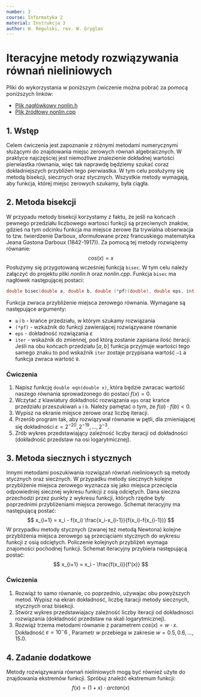 ```yaml
---
number: 3
course: Informatyka 2
material: Instrukcja 3
author: W. Regulski, rev. W. Gryglas
---
```


# Iteracyjne metody rozwiązywania równań nieliniowych
Pliki do wykorzystania w poniższym ćwiczenie można pobrać za pomocą poniższych linków:

 - [Plik nagłówkowy nonlin.h](http://ccfd.github.io/courses/code/info2/nonlin.h)
 - [Plik źródłowy nonlin.cpp](http://ccfd.github.io/courses/code/info2/nonlin.cpp)

## 1. Wstęp
Celem ćwiczenia jest zapoznanie z różnymi metodami numerycznymi służącymi do znajdowania miejsc zerowych równań algebraicznych. W praktyce najczęściej jest niemożliwe znalezienie dokładnej wartości pierwiastka równania, więc tak naprawdę będziemy szukać coraz dokładniejszych przybliżeń tego pierwiastka. W tym celu posłużymy się metodą bisekcji, siecznych oraz stycznych. Wszystkie metody wymagają, aby funkcja, której miejsc zerowych szukamy,
była ciągła.

## 2. Metoda bisekcji

W przypadu metody bisekcji korzystamy z faktu, że jeśli na końcach pewnego przedziału liczbowego wartosci funkcji są przeciwnych znaków, gdzieś na tym odcinku funkcja ma miejsce zerowe (ta trywialna obserwacja to tzw. twierdzenie Darboux, sformułowane przez francuskiego matematyka Jeana Gastona Darboux (1842-1917)). Za pomocą tej metody rozwiążemy równanie:
$$cos(x) = x$$
Posłużymy się przygotowaną wcześniej funkcją `bisec`. W tym celu należy załączyć do projektu pliki *nonlin.h* oraz *nonlin.cpp*. Funkcja `bisec` ma nagłówek następującej postaci:
```c++
double bisec(double a, double b, double (*pf)(double), double eps, int *iter)
```
Funkcja zwraca przybliżenie miejsca zerowego równania. Wymagane są następujące argumenty:
- `a` i `b` - krańce przedziału, w którym szukamy rozwiązania
- `(*pf)` - wzkaźnik do funkcji zawierającej rozwiązywane równanie
- `eps` - dokładność rozwiązania $\varepsilon$
- `iter` - wskaźnik do zmiennej, pod którą zostanie zapisana ilość iteracji. Jeśli na obu końcach przedziału $[a, b]$ funkcja przyjmuje wartości tego samego znaku to pod wskaźnik `iter` zostaje przypisana wartość `−1` a funkcja zwraca wartość `0`.

### Ćwiczenia
1. Napisz funkcję `double eqn(double x)`, która będzie zwracac wartość naszego równania sprowadzonego do postaci $f (x) = 0$.
2. Wczytać z klawiatury dokładność rozwiązania `eps` oraz krańce przedziału przeszukiwań `a` i `b`. Należy pamętać o tym, że $f (a) \cdot f (b) < 0$.
3. Wypisz na ekranie miejsce zerowe oraz liczbę iteracji.
4. Przerób program tak, aby rozwiązywał równanie w pętli, dla zmieniającej się dokładności $\varepsilon = 2^{−20} , 2^{−19}, ..., 2^{−3}$.
5. Zrób wykres przedstawiający zależność liczby iteracji od dokładności (dokładność przedstaw na osi logarytmicznej).

## 3. Metoda siecznych i stycznych
Innymi metodami poszukiwania rozwiązań równań nieliniowych są metody stycznych oraz siecznych. W przypadku metody siecznych kolejne przybliżenie miejsca zerowego wyznacza się jako miejsca przecięcia odpowiedniej siecznej wykresu funkcji z osią odciętych. Dana sieczna przechodzi przez punkty z wykresu funkcji, których rzędne były poprzednimi przybliżeniami miejsca zerowego. Schemat iteracyjny ma następującą postać:
$$ x_{i+1} = x_i - f(x_i) \frac{x_i-x_{i-1}}{f(x_i)-f(x_{i-1})} $$
W przypadku metody stycznych (zwanej też metodą Newtona) kolejne przybliżenia miejsca zerowego są przeciąciami stycznych do wykresu funkcji z osią odciętych. Policzenie kolejnych przybliżeń wymaga znajomości pochodnej funkcji. Schemat iteracyjny przybiera następującą postać:
$$ x_{i+1} = x_i - \frac{f(x_i)}{f'(x)} $$

### Ćwiczenia
1. Rozwiąż to samo równanie, co poprzednio, używajac obu powyższych metod. Wypisz na ekran dokładność, liczbę itaracji metody siecznych, stycznych oraz bisekcji.
2. Stwórz wykres przedstawiajacy zależność liczby iteracji od dokładnosci rozwiązania (dokładność przedstaw na skali logarytmicznej).
3. Rozwiąż trzema metodami równanie z parametrem $cos(x) = w \cdot x$. Dokładność $\varepsilon = 10^−6$ , Parametr $w$ przebiega w zakresie $w = 0.5, 0.6, ..., 15.0$.

## 4. Zadanie dodatkowe
Metody rozwiązywania równań nieliniowych mogą być również użyte do znajdowania ekstremów funkcji. Spróbuj znaleźć ekstremum funkcji:
$$ f (x) = (1 + x) \cdot arctan(x) $$
